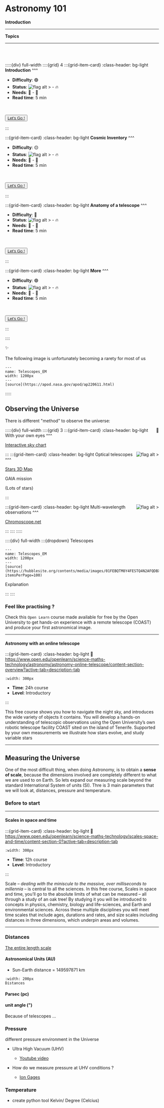 # Astronomy 101

<p class="emphase2"><strong>Introduction</strong></p>

***

**Topics**

***

<br>
<br>


:::::{div} full-width
::::{grid} 4
:::{grid-item-card}
:class-header: bg-light
**Introduction**
^^^

- **Difficulty**: 🟢 
- **Status**: ![flag alt >](../../../Docs/Svg_icons/Under_construction.svg) - 🔥
- **Needs**: 🏸 - 💏
- **Read time**: 5 min

<br>
<br>

<div class="wrapper">
<button class="button"><span> <a href="Astronomy_101.html"  title= "" target="blank"> Let's Go ! </a></span></button> 
</div>

:::

:::{grid-item-card}
:class-header: bg-light
**Cosmic Inventory**
^^^

- **Difficulty**: 🟡 
- **Status**: ![flag alt >](../../../Docs/Svg_icons/Under_construction.svg) - 🔥
- **Needs**: 🏸 - 💏
- **Read time**: 5 min

<br>
<br>

<div class="wrapper">
<button class="button"><span> <a href="More/Page1.html"  title= "" target="blank"> Let's Go ! </a></span></button> 
</div>

:::

:::{grid-item-card}
:class-header: bg-light
**Anatomy of a telescope**
^^^

- **Difficulty**: 🔴 
- **Status**: ![flag alt >](../../../Docs/Svg_icons/Under_construction.svg) - 🔥
- **Needs**: 🏸 - 💏
- **Read time**: 5 min

<br>
<br>

<div class="wrapper">
<button class="button"><span> <a href="More/Page2.html"  title= "" target="blank"> Let's Go ! </a></span></button> 
</div>

:::

:::{grid-item-card}
:class-header: bg-light
**More**
^^^

- **Difficulty**: 🟣 
- **Status**: ![flag alt >](../../../Docs/Svg_icons/Under_construction.svg) - 🔥
- **Needs**: 🏸 - 💏
- **Read time**: 5 min

<br>
<br>

<div class="wrapper">
<button class="button"><span> <a href="More/Page3.html"  title= "" target="blank"> Let's Go ! </a></span></button> 
</div>

:::

::::

<p class="emphase">&#10024; <br><br>The following image is unfortunately becoming a rarety for most of us</p>


```{figure} Docs/Milky_way_1.jpg
---
name: Telescopes_EM
width: 1200px
---
[source](https://apod.nasa.gov/apod/ap220611.html)
```

:::::



## Observing the Universe

There is different "method" to observe the universe:

:::::{div} full-width
::::{grid} 3
:::{grid-item-card}
:class-header: bg-light
<span style="float: right"> &#128064;</span>  With your own eyes
^^^

[Interactive sky chart](https://skyandtelescope.org/interactive-sky-chart/)

:::
:::{grid-item-card}
:class-header: bg-light
<span style="float: right">![flag alt >](../../../Docs/Svg_icons/Telescopes/telescope-svgrepo-com.svg)</span> Optical telescopes
^^^

[Stars 3D Map](https://charliehoey.com/threejs-demos/gaia_dr1.html)

GAIA mission

(Lots of stars)

:::

:::{grid-item-card}
:class-header: bg-light
<span style="float: right">![flag alt >](../../../Docs/Svg_icons/Telescopes/radar-observatory-svgrepo-com.svg)</span> Multi-wavelength observations
^^^

[Chromoscope.net](https://chromoscope.net/)

:::
::::
:::::


::::{div} full-width
:::{dropdown} Telescopes

```{figure} Docs/Telescopes_EM.jpg
---
name: Telescopes_EM
width: 1200px
---
[source](https://hubblesite.org/contents/media/images/01FEBQTM8Y4FESTQ4N2AFQDBXH?itemsPerPage=100)
```

<p class="emphase">Explanation</p>

:::
::::

### Feel like practising ?

Check this `Open Learn` course made available for free by the Open University to get hands-on experience with a remote telescope (COAST) and produce your first astronomical image.   

***
<h4><strong>Astronomy with an online telescope </strong></h4>

<article id="P1">

<div id="subdiv1-3">    


    

:::{grid-item-card}
:class-header: bg-light
:link: https://www.open.edu/openlearn/science-maths-technology/astronomy/astronomy-online-telescope/content-section-overview?active-tab=description-tab

```{figure} ../../Docs/Open_Learn_Images/Astro_w_online_telescope.jpg
:width: 300px
```
    
- **Time**: 24h course 
- **Level**: Introductory  

    
:::
    
</div>    
    
<div id="subdiv2-3">

This free course shows you how to navigate the night sky, and introduces the wide variety of objects it contains. You will develop a hands-on understanding of telescopic observations using the Open University’s own robotic telescope facility COAST sited on the island of Tenerife. Supported by your own measurements we illustrate how stars evolve, and study variable stars

</div>
    

    
</article>

***


## Measuring the Universe

One of the most difficult thing, when doing Astronomy, is to obtain a **sense of scale**, because the dimensions involved are completely different to what we are used to on Earth. So lets expand our measuring scale beyond the standard International System of units (SI). Thre is 3 main parameters that we will look at, distances, pressure and temperature.

### Before to start

***
<h4><strong>Scales in space and time</strong></h4>

<article id="P1">

<div id="subdiv1-3">    


    

:::{grid-item-card}
:class-header: bg-light
:link: https://www.open.edu/openlearn/science-maths-technology/scales-space-and-time/content-section-0?active-tab=description-tab

```{figure} ../../Docs/Open_Learn_Images/Scales_in_space_and_time.jpg
:width: 300px
```
    
- **Time**: 12h course 
- **Level**: Introductory  

    
:::
    
</div>    
    
<div id="subdiv2-3">

Scale – *dealing with the miniscule to the massive, over milliseconds to millennia* – is central to all the sciences. In this free course, Scales in space and time, you’ll go to the absolute limits of what can be measured – all through a study of an oak tree! By studying it you will be introduced to concepts in physics, chemistry, biology and life-sciences, and Earth and environmental sciences. Across these multiple disciplines you will meet time scales that include ages, durations and rates, and size scales including distances in three dimensions, which underpin areas and volumes.
</div>
    

    
</article>

***


###  Distances 

[The entire length scale](https://www.htwins.net/scale2/)

#### Astronomical Units (AU)

- Sun-Earth distance = 149597871 km 

```{figure} Docs/Astrod.png
:width: 200px
Distances 
```

#### Parsec (pc)

#### unit angle (")

Because of telescopes ...

### Pressure

different pressure environment in the Universe

- Ultra High Vacuum (UHV)
    - [Youtube video](https://www.youtube.com/watch?v=XkKZ3W7kOo4)
    
    
- How do we measure pressure at UHV conditions ?
    - [Ion Gages](https://www.youtube.com/watch?v=VO0WV3FrDJQ)

### Temperature

- create python tool Kelvin/ Degree (Celcius)



